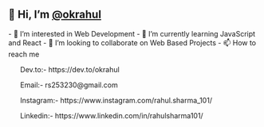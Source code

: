  <h2>👋 Hi, I’m <a href="https://github.com/okrahul"> @okrahul </a></h2>
- 👀 I’m interested in Web Development
- 🌱 I’m currently learning JavaScript and React
- 💞️ I’m looking to collaborate on Web Based Projects
- 📫 How to reach me  
<ul> Dev.to:- https://dev.to/okrahul  </ul>
<ul> Email:- rs253230@gmail.com  </ul>
<ul> Instagram:- https://www.instagram.com/rahul.sharma_101/</ul>
<ul> Linkedin:- https://www.linkedin.com/in/rahulsharma101/ </ul>
